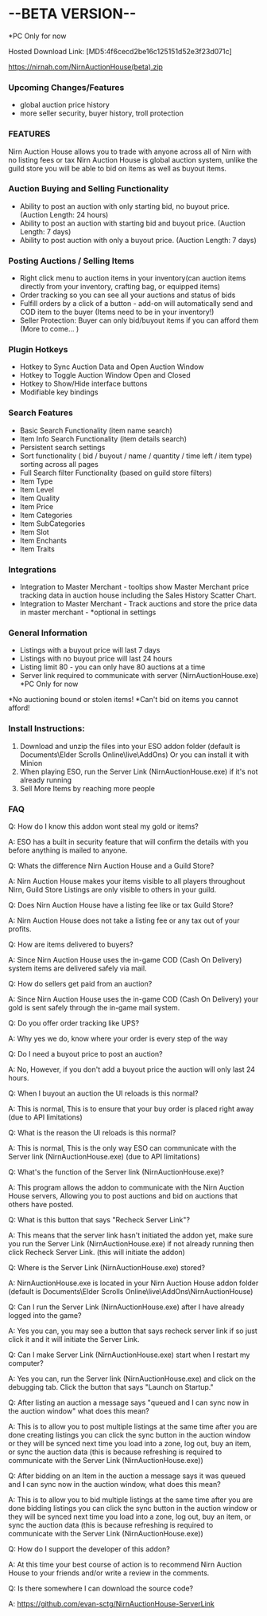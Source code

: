 # --BETA VERSION--
*PC Only for now


Hosted Download Link: [MD5:4f6cecd2be16c125151d52e3f23d071c]

https://nirnah.com/NirnAuctionHouse(beta).zip



### Upcoming Changes/Features 
- global auction price history
- more seller security, buyer history, troll protection

### FEATURES 
Nirn Auction House allows you to trade with anyone across all of Nirn with no listing fees or tax
Nirn Auction House is global auction system, unlike the guild store you will be able to bid on items as well as buyout items.


### Auction Buying and Selling Functionality 

- Ability to post an auction with only starting bid, no buyout price. (Auction Length: 24 hours)
- Ability to post an auction with starting bid and buyout price. (Auction Length: 7 days)
- Ability to post auction with only a buyout price. (Auction Length: 7 days)

### Posting Auctions / Selling Items 

- Right click menu to auction items in your inventory(can auction items directly from your inventory, crafting bag, or equipped items)
- Order tracking so you can see all your auctions and status of bids
- Fulfill orders by a click of a button - add-on will automatically send and COD item to the buyer (Items need to be in your inventory!)
- Seller Protection: Buyer can only bid/buyout items if you can afford them (More to come... )

### Plugin Hotkeys 

- Hotkey to Sync Auction Data and Open Auction Window
- Hotkey to Toggle Auction Window Open and Closed
- Hotkey to Show/Hide interface buttons
- Modifiable key bindings 

### Search Features 

- Basic Search Functionality (item name search)
- Item Info Search Functionality (item details search)
- Persistent search settings
- Sort functionality ( bid / buyout / name / quantity / time left / item type) sorting across all pages
- Full Search filter Functionality (based on guild store filters)
- Item Type
- Item Level
- Item Quality
- Item Price
- Item Categories
- Item SubCategories
- Item Slot
- Item Enchants
- Item Traits

### Integrations 

- Integration to Master Merchant - tooltips show Master Merchant price tracking data in auction house including the Sales History Scatter Chart.
- Integration to Master Merchant - Track auctions and store the price data in master merchant - *optional in settings


### General Information 

- Listings with a buyout price will last 7 days
- Listings with no buyout price will last 24 hours
- Listing limit 80 - you can only have 80 auctions at a time
- Server link required to communicate with server (NirnAuctionHouse.exe) *PC Only for now

*No auctioning bound or stolen items!
*Can't bid on items you cannot afford!


### Install Instructions: 

1. Download and unzip the files into your ESO addon folder (default is Documents\Elder Scrolls Online\live\AddOns) Or you can install it with Minion
2. When playing ESO, run the Server Link (NirnAuctionHouse.exe) if it's not already running 
3. Sell More Items by reaching more people



### FAQ


Q: How do I know this addon wont steal my gold or items?

A: ESO has a built in security feature that will confirm the details with you before anything is mailed to anyone.


Q: Whats the difference Nirn Auction House and a Guild Store?

A: Nirn Auction House makes your items visible to all players throughout Nirn, Guild Store Listings are only visible to others in your guild.


Q: Does Nirn Auction House have a listing fee like or tax Guild Store?

A: Nirn Auction House does not take a listing fee or any tax out of your profits.


Q: How are items delivered to buyers?

A: Since Nirn Auction House uses the in-game COD (Cash On Delivery) system items are delivered safely via mail.


Q: How do sellers get paid from an auction?

A: Since Nirn Auction House uses the in-game COD (Cash On Delivery) your gold is sent safely through the in-game mail system.


Q: Do you offer order tracking like UPS?

A: Why yes we do, know where your order is every step of the way


Q: Do I need a buyout price to post an auction?

A: No, However, if you don't add a buyout price the auction will only last 24 hours.


Q: When I buyout an auction the UI reloads is this normal?

A: This is normal, This is to ensure that your buy order is placed right away (due to API limitations)


Q: What is the reason the UI reloads is this normal?

A: This is normal, This is the only way ESO can communicate with the Server link (NirnAuctionHouse.exe) (due to API limitations)


Q: What's the function of the Server link (NirnAuctionHouse.exe)?

A: This program allows the addon to communicate with the Nirn Auction House servers, Allowing you to post auctions and bid on auctions that others have posted.


Q: What is this button that says "Recheck Server Link"?

A: This means that the server link hasn't initiated the addon yet, make sure you run the Server Link (NirnAuctionHouse.exe) if not already running then click Recheck Server Link. (this will initiate the addon)


Q: Where is the Server Link (NirnAuctionHouse.exe) stored?

A: NirnAuctionHouse.exe is located in your Nirn Auction House addon folder (default is Documents\Elder Scrolls Online\live\AddOns\NirnAuctionHouse)


Q: Can I run the Server Link (NirnAuctionHouse.exe) after I have already logged into the game?

A: Yes you can, you may see a button that says recheck server link if so just click it and it will initiate the Server Link.


Q: Can I make Server Link (NirnAuctionHouse.exe) start when I restart my computer?

A: Yes you can, run the Server link (NirnAuctionHouse.exe) and click on the debugging tab. Click the button that says "Launch on Startup."


Q: After listing an auction a message says "queued and I can sync now in the auction window" what does this mean?

A: This is to allow you to post multiple listings at the same time after you are done creating listings you can click the sync button in the auction window or they will be synced next time you load into a zone, log out, buy an item, or sync the auction data (this is because refreshing is required to communicate with the Server Link (NirnAuctionHouse.exe))


Q: After bidding on an Item in the auction a message says it was queued and I can sync now in the auction window, what does this mean?

A: This is to allow you to bid multiple listings at the same time after you are done bidding listings you can click the sync button in the auction window or they will be synced next time you load into a zone, log out, buy an item, or sync the auction data (this is because refreshing is required to communicate with the Server Link (NirnAuctionHouse.exe))


Q: How do I support the developer of this addon?

A: At this time your best course of action is to recommend Nirn Auction House to your friends and/or write a review in the comments.


Q: Is there somewhere I can download the source code?

A: https://github.com/evan-sctg/NirnAuctionHouse-ServerLink
